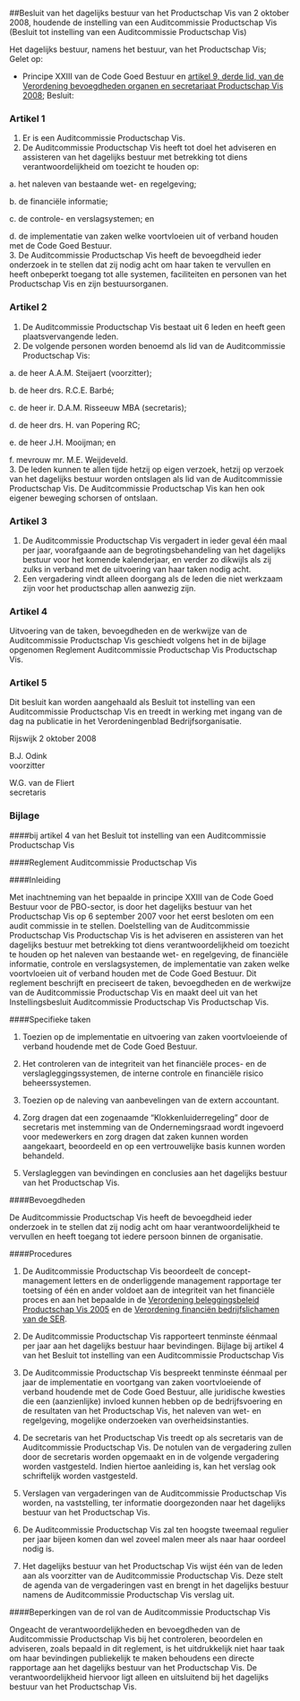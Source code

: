 <meta http-equiv='Content-Type' content='text/html; charset=utf-8' />

##Besluit van het dagelijks bestuur van het Productschap Vis van 2 oktober 2008, houdende de instelling van een Auditcommissie Productschap Vis (Besluit tot instelling van een Auditcommissie Productschap Vis)

Het dagelijks bestuur, namens het bestuur, van het Productschap Vis;  
Gelet op:

- Principe XXIII van de Code Goed Bestuur en [artikel 9, derde lid, van de Verordening bevoegdheden organen en secretariaat Productschap Vis 2008](../../../../../../../../../../pbo/verordening/bevoegdheden/organen/en/secretariaat/productschap/vis/2008/BWBR0023986/README.md);     Besluit:    

### Artikel  1  

1.  Er is een Auditcommissie Productschap Vis.   
2.  De Auditcommissie Productschap Vis heeft tot doel het adviseren en assisteren van het dagelijks bestuur met betrekking tot diens verantwoordelijkheid om toezicht te houden op: 

a. het naleven van bestaande wet- en regelgeving;  

b. de financiële informatie;  

c. de controle- en verslagsystemen; en  

d. de implementatie van zaken welke voortvloeien uit of verband houden met de Code Goed Bestuur.     
3.  De Auditcommissie Productschap Vis heeft de bevoegdheid ieder onderzoek in te stellen dat zij nodig acht om haar taken te vervullen en heeft onbeperkt toegang tot alle systemen, faciliteiten en personen van het Productschap Vis en zijn bestuursorganen.   

### Artikel  2  

1.  De Auditcommissie Productschap Vis bestaat uit 6 leden en heeft geen plaatsvervangende leden.   
2.  De volgende personen worden benoemd als lid van de Auditcommissie Productschap Vis: 

a. de heer A.A.M. Steijaert (voorzitter);  

b. de heer drs. R.C.E. Barbé;  

c. de heer ir. D.A.M. Risseeuw MBA (secretaris);  

d. de heer drs. H. van Popering RC;  

e. de heer J.H. Mooijman; en  

f. mevrouw mr. M.E. Weijdeveld.     
3.  De leden kunnen te allen tijde hetzij op eigen verzoek, hetzij op verzoek van het dagelijks bestuur worden ontslagen als lid van de Auditcommissie Productschap Vis. De Auditcommissie Productschap Vis kan hen ook eigener beweging schorsen of ontslaan.   

### Artikel  3  

1.  De Auditcommissie Productschap Vis vergadert in ieder geval één maal per jaar, voorafgaande aan de begrotingsbehandeling van het dagelijks bestuur voor het komende kalenderjaar, en verder zo dikwijls als zij zulks in verband met de uitvoering van haar taken nodig acht.   
2.  Een vergadering vindt alleen doorgang als de leden die niet werkzaam zijn voor het productschap allen aanwezig zijn.   

### Artikel  4  

Uitvoering van de taken, bevoegdheden en de werkwijze van de Auditcommissie Productschap Vis geschiedt volgens het in de bijlage opgenomen Reglement Auditcommissie Productschap Vis Productschap Vis.  

### Artikel  5  

Dit besluit kan worden aangehaald als Besluit tot instelling van een Auditcommissie Productschap Vis en treedt in werking met ingang van de dag na publicatie in het Verordeningenblad Bedrijfsorganisatie.  

Rijswijk 
2 oktober 2008   

B.J. Odink  
voorzitter  

W.G. van de Fliert  
secretaris   

### Bijlage  

####bij artikel 4  van het Besluit tot instelling van een Auditcommissie Productschap Vis

####Reglement Auditcommissie Productschap Vis

####Inleiding

Met inachtneming van het bepaalde in principe XXIII van de Code Goed Bestuur voor de PBO-sector, is door het dagelijks bestuur van het Productschap Vis op 6 september 2007 voor het eerst besloten om een audit commissie in te stellen. Doelstelling van de Auditcommissie Productschap Vis Productschap Vis is het adviseren en assisteren van het dagelijks bestuur met betrekking tot diens verantwoordelijkheid om toezicht te houden op het naleven van bestaande wet- en regelgeving, de financiële informatie, controle en verslagsystemen, de implementatie van zaken welke voortvloeien uit of verband houden met de Code Goed Bestuur. Dit reglement beschrijft en preciseert de taken, bevoegdheden en de werkwijze van de Auditcommissie Productschap Vis en maakt deel uit van het Instellingsbesluit Auditcommissie Productschap Vis Productschap Vis.  

####Specifieke taken

1. Toezien op de implementatie en uitvoering van zaken voortvloeiende of verband houdende met de Code Goed Bestuur.  

2. Het controleren van de integriteit van het financiële proces- en de verslagleggingssystemen, de interne controle en financiële risico beheerssystemen.  

3. Toezien op de naleving van aanbevelingen van de extern accountant.  

4. Zorg dragen dat een zogenaamde “Klokkenluiderregeling” door de secretaris met instemming van de Ondernemingsraad wordt ingevoerd voor medewerkers en zorg dragen dat zaken kunnen worden aangekaart, beoordeeld en op een vertrouwelijke basis kunnen worden behandeld.  

5. Verslagleggen van bevindingen en conclusies aan het dagelijks bestuur van het Productschap Vis.    

####Bevoegdheden

De Auditcommissie Productschap Vis heeft de bevoegdheid ieder onderzoek in te stellen dat zij nodig acht om haar verantwoordelijkheid te vervullen en heeft toegang tot iedere persoon binnen de organisatie.  

####Procedures

1. De Auditcommissie Productschap Vis beoordeelt de concept-management letters en de onderliggende management rapportage ter toetsing of één en ander voldoet aan de integriteit van het financiële proces en aan het bepaalde in de [Verordening beleggingsbeleid Productschap Vis 2005](../../../../../../../../../../pbo/verordening/beleggingsbeleid/productschap/vis/2005/BWBR0018142/README.md) en de [Verordening financiën bedrijfslichamen van de SER](../../../../../../../../../../pbo/verordening/financiën/bedrijfslichamen/1999/BWBR0009299/README.md).  

2. De Auditcommissie Productschap Vis rapporteert tenminste éénmaal per jaar aan het dagelijks bestuur haar bevindingen.   Bijlage bij artikel 4 van het Besluit tot instelling van een Auditcommissie Productschap Vis 

3. De Auditcommissie Productschap Vis bespreekt tenminste éénmaal per jaar de implementatie en voortgang van zaken voortvloeiende of verband houdende met de Code Goed Bestuur, alle juridische kwesties die een (aanzienlijke) invloed kunnen hebben op de bedrijfsvoering en de resultaten van het Productschap Vis, het naleven van wet- en regelgeving, mogelijke onderzoeken van overheidsinstanties.  

4. De secretaris van het Productschap Vis treedt op als secretaris van de Auditcommissie Productschap Vis. De notulen van de vergadering zullen door de secretaris worden opgemaakt en in de volgende vergadering worden vastgesteld. Indien hiertoe aanleiding is, kan het verslag ook schriftelijk worden vastgesteld.  

5. Verslagen van vergaderingen van de Auditcommissie Productschap Vis worden, na vaststelling, ter informatie doorgezonden naar het dagelijks bestuur van het Productschap Vis.  

6. De Auditcommissie Productschap Vis zal ten hoogste tweemaal regulier per jaar bijeen komen dan wel zoveel malen meer als naar haar oordeel nodig is.  

7. Het dagelijks bestuur van het Productschap Vis wijst één van de leden aan als voorzitter van de Auditcommissie Productschap Vis. Deze stelt de agenda van de vergaderingen vast en brengt in het dagelijks bestuur namens de Auditcommissie Productschap Vis verslag uit.    

####Beperkingen van de rol van de Auditcommissie Productschap Vis

Ongeacht de verantwoordelijkheden en bevoegdheden van de Auditcommissie Productschap Vis bij het controleren, beoordelen en adviseren, zoals bepaald in dit reglement, is het uitdrukkelijk niet haar taak om haar bevindingen publiekelijk te maken behoudens een directe rapportage aan het dagelijks bestuur van het Productschap Vis. De verantwoordelijkheid hiervoor ligt alleen en uitsluitend bij het dagelijks bestuur van het Productschap Vis.  

